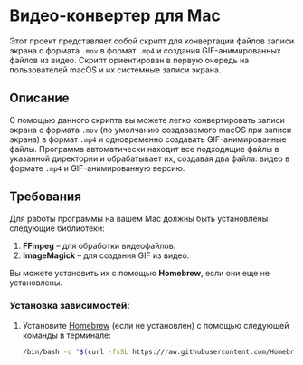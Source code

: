 # Видео-конвертер для Mac

Этот проект представляет собой скрипт для конвертации файлов записи экрана с формата `.mov` в формат `.mp4` и создания GIF-анимированных файлов из видео. Скрипт ориентирован в первую очередь на пользователей macOS и их системные записи экрана.

## Описание

С помощью данного скрипта вы можете легко конвертировать записи экрана с формата `.mov` (по умолчанию создаваемого macOS при записи экрана) в формат `.mp4` и одновременно создавать GIF-анимированные файлы. Программа автоматически находит все подходящие файлы в указанной директории и обрабатывает их, создавая два файла: видео в формате `.mp4` и GIF-анимированную версию.

## Требования

Для работы программы на вашем Mac должны быть установлены следующие библиотеки:

1. **FFmpeg** – для обработки видеофайлов.
2. **ImageMagick** – для создания GIF из видео.

Вы можете установить их с помощью **Homebrew**, если они еще не установлены.

### Установка зависимостей:

1. Установите [Homebrew](https://brew.sh) (если не установлен) с помощью следующей команды в терминале:
   ```bash
   /bin/bash -c "$(curl -fsSL https://raw.githubusercontent.com/Homebrew/install/HEAD/install.sh)"